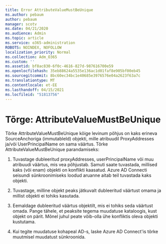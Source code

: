 ```yaml
---
title: Error AttributeValueMustBeUnique
ms.author: pebaum
author: pebaum
manager: scotv
ms.date: 04/21/2020
ms.audience: Admin
ms.topic: article
ms.service: o365-administration
ROBOTS: NOINDEX, NOFOLLOW
localization_priority: Normal
ms.collection: Adm_O365
ms.custom: ''
ms.assetid: bf8ac830-6f0c-4616-827d-987616700e59
ms.openlocfilehash: 35eb88624a5535e136ac1d01faf8e905bf00eb45
ms.sourcegitcommit: 8bc60ec34bc1e40685e3976576e04a2623f63a7c
ms.translationtype: MT
ms.contentlocale: et-EE
ms.lasthandoff: 04/15/2021
ms.locfileid: "51813756"
---
```

# <a name="error-attributevaluemustbeunique"></a>Tõrge: AttributeValueMustBeUnique

Tõrke AttributeValueMustBeUnique kõige levinum põhjus on kaks erineva SourceAnchoriga (immutableId) objekti, mille atribuudil ProxyAddresses ja/või UserPrincipalName on sama väärtus. Tõrke AttributeValueMustBeUnique parandamiseks:
  
1. Tuvastage dubleeritud proxyAddresses, userPrincipalName või muu atribuudi väärtus, mis vea põhjustab. Samuti saate tuvastada, millised kaks (või enam) objekti on konflikti kaasatud. Azure AD Connecti seisundi sünkroonimiseks loodud aruanne aitab teil tuvastada kaks objekti.
    
2. Tuvastage, milline objekt peaks jätkuvalt dubleeritud väärtust omama ja millist objekti ei tohiks kasutada.
    
3. Eemaldage dubleeritud väärtus objektilt, mis ei tohiks seda väärtust omada. Pange tähele, et peaksite tegema muudatuse kataloogis, kust objekt on pärit. Mõnel juhul peate võib-olla ühe konfliktis oleva objekti kustutama.
    
4. Kui tegite muudatuse kohapeal AD-s, laske Azure AD Connect'is tõrke muutmisel muudatust sünkroonida.
    

